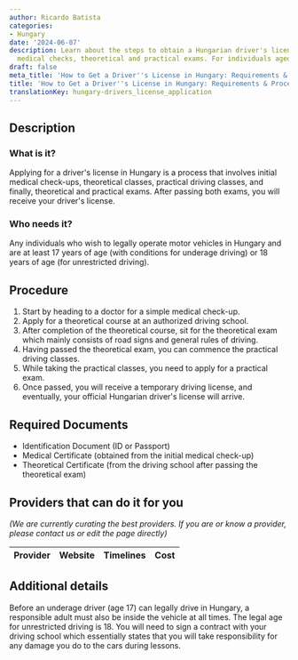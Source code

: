 ```yaml
---
author: Ricardo Batista
categories:
- Hungary
date: '2024-06-07'
description: Learn about the steps to obtain a Hungarian driver's license, including
  medical checks, theoretical and practical exams. For individuals aged 17+.
draft: false
meta_title: 'How to Get a Driver''s License in Hungary: Requirements & Procedure'
title: 'How to Get a Driver''s License in Hungary: Requirements & Procedure'
translationKey: hungary-drivers_license_application
---
```



## Description
### What is it?
Applying for a driver's license in Hungary is a process that involves initial medical check-ups, theoretical classes, practical driving classes, and finally, theoretical and practical exams. After passing both exams, you will receive your driver's license.
### Who needs it?
Any individuals who wish to legally operate motor vehicles in Hungary and are at least 17 years of age (with conditions for underage driving) or 18 years of age (for unrestricted driving).

## Procedure
1. Start by heading to a doctor for a simple medical check-up. 
2. Apply for a theoretical course at an authorized driving school.
3. After completion of the theoretical course, sit for the theoretical exam which mainly consists of road signs and general rules of driving.
4. Having passed the theoretical exam, you can commence the practical driving classes.
5. While taking the practical classes, you need to apply for a practical exam.
6. Once passed, you will receive a temporary driving license, and eventually, your official Hungarian driver's license will arrive.

## Required Documents
* Identification Document (ID or Passport)
* Medical Certificate (obtained from the initial medical check-up)
* Theoretical Certificate (from the driving school after passing the theoretical exam)

## Providers that can do it for you

_(We are currently curating the best providers. If you are or know a provider, please contact us or edit the page directly)_

| Provider        |     Website     |     Timelines    |       Cost      |
| --------------- | --------------- |  :-------------: | :-------------: |

## Additional details
Before an underage driver (age 17) can legally drive in Hungary, a responsible adult must also be inside the vehicle at all times. The legal age for unrestricted driving is 18. You will need to sign a contract with your driving school which essentially states that you will take responsibility for any damage you do to the cars during lessons.
